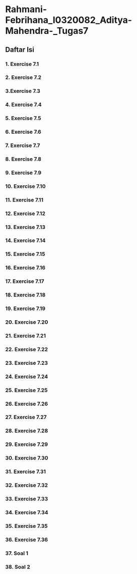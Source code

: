 # Rahmani-Febrihana_I0320082_Aditya-Mahendra-_Tugas7

## Daftar Isi 

### 1. Exercise 7.1
### 2. Exercise 7.2
### 3.Exercise 7.3
### 4. Exercise 7.4
### 5. Exercise 7.5
### 6. Exercise 7.6
### 7. Exercise 7.7
### 8. Exercise 7.8
### 9. Exercise 7.9
### 10. Exercise 7.10
### 11. Exercise 7.11
### 12. Exercise 7.12
### 13. Exercise 7.13
### 14. Exercise 7.14
### 15. Exercise 7.15
### 16. Exercise 7.16
### 17. Exercise 7.17
### 18. Exercise 7.18
### 19. Exercise 7.19
### 20. Exercise 7.20
### 21. Exercise 7.21
### 22. Exercise 7.22
### 23. Exercise 7.23
### 24. Exercise 7.24
### 25. Exercise 7.25
### 26. Exercise 7.26
### 27. Exercise 7.27
### 28. Exercise 7.28
### 29. Exercise 7.29
### 30. Exercise 7.30
### 31. Exercise 7.31
### 32. Exercise 7.32
### 33. Exercise 7.33
### 34. Exercise 7.34
### 35. Exercise 7.35
### 36. Exercise 7.36
### 37. Soal 1
### 38. Soal 2